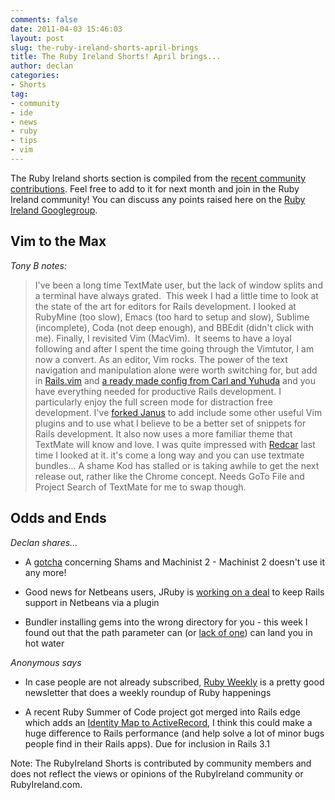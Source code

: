 ```yaml
---
comments: false
date: 2011-04-03 15:46:03
layout: post
slug: the-ruby-ireland-shorts-april-brings
title: The Ruby Ireland Shorts! April brings...
author: declan
categories:
- Shorts
tag:
- community
- ide
- news
- ruby
- tips
- vim
---
```


The Ruby Ireland shorts section is compiled from the [recent community contributions](http://bit.ly/ridraft). Feel free to add to it for next month and join in the Ruby Ireland community! You can discuss any points raised here on the [Ruby Ireland Googlegroup](http://groups.google.com/group/ruby_ireland/browse_thread/thread/eed2517314d66e60).

## Vim to the Max

_Tony B notes:_

> I've been a long time TextMate user, but the lack of window splits and a terminal have always grated.  This week I had a little time to look at the state of the art for editors for Rails development. I looked at RubyMine (too slow), Emacs (too hard to setup and slow), Sublime (incomplete), Coda (not deep enough), and BBEdit (didn't click with me). Finally, I revisited Vim (MacVim).  It seems to have a loyal following and after I spent the time going through the Vimtutor, I am now a convert. As an editor, Vim rocks. The power of the text navigation and manipulation alone were worth switching for, but add in [Rails.vim](http://rails.vim.tpope.net) and [a ready made config from Carl and Yuhuda](https://github.com/carlhuda/janus) and you have everything needed for productive Rails development. I particularly enjoy the full screen mode for distraction free development.
> I've [forked Janus](https://github.com/tonybyrne/janus) to add include some other useful Vim plugins and to use what I believe to be a better set of snippets for Rails development. It also now uses a more familiar theme that TextMate will know and love.
> I was quite impressed with [Redcar](http://redcareditor.com) last time I looked at it. it's come a long way and you can use textmate bundles...
> A shame Kod has stalled or is taking awhile to get the next release out, rather like the Chrome concept. Needs GoTo File and Project Search of TextMate for me to swap though.

## Odds and Ends

_Declan shares..._


  * A [gotcha](http://www.theirishpenguin.com/2011/02/16/machinist-2-and-the-undefined-method-foo-for-shammodule-error/) concerning Shams and Machinist 2 - Machinist 2 doesn't use it any more!

  * Good news for Netbeans users, JRuby is [working on a deal](http://markmail.org/message/r7fliknkieg7fnwq) to keep Rails support in Netbeans via a plugin

  * Bundler installing gems into the wrong directory for you - this week I found out that the path parameter can (or [lack of one](http://www.theirishpenguin.com/2011/03/05/bundler-installing-gems-into-the-wrong-directory-mea-culpa/)) can land you in hot water

_Anonymous says_

  * In case people are not already subscribed, [Ruby Weekly](http://us1.campaign-archive2.com/?u=0618f6a79d6bb9675f313ceb2&id=9b463d9bd8&e=528324c719) is a pretty good newsletter that does a weekly roundup of Ruby happenings

  * A recent Ruby Summer of Code project got merged into Rails edge which adds an [Identity Map to ActiveRecord](http://miloops.com/post/3391477665/identity-map-and-active-record), I think this could make a huge difference to Rails performance (and help solve a lot of minor bugs people find in their Rails apps). Due for inclusion in Rails 3.1

Note: The RubyIreland Shorts is contributed by community members and does not reflect the views or opinions of the RubyIreland community or RubyIreland.com.
